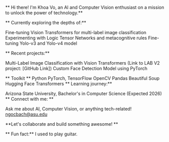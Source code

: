 ** Hi there! I'm Khoa Vo, an AI and Computer Vision enthusiast on a mission to unlock the power of technology.**

 ** Currently exploring the depths of:**

Fine-tuning Vision Transformers for multi-label image classification
Experimenting with Logic Tensor Networks and metacognitive rules
Fine-tuning Yolo-v3 and Yolo-v4 model

 ** Recent projects:**

Multi-Label Image Classification with Vision Transformers (Link to LAB V2 project: [GitHub Link])
Custom Face Detection Model using PyTorch

** Toolkit **
Python
PyTorch, TensorFlow
️OpenCV
Pandas
Beautiful Soup
Hugging Face Transformers
 ** Learning journey:**

Arizona State University, Bachelor's in Computer Science (Expected 2026)
 ** Connect with me: **

Ask me about AI, Computer Vision, or anything tech-related!
ngocbach@asu.edu

 **Let's collaborate and build something awesome! **

 ** Fun fact:** I used to play guitar.
